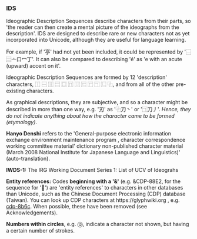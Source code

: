 <h3>IDS</h3><p>Ideographic Description Sequences describe characters from their parts, so 'the reader can then create a mental picture of the ideographs from the description'. IDS are designed to describe rare or new characters not as yet incorporated into Unicode, although they are useful for language learning.</p><p>For example, if '亭' had not yet been included, it could be represented by '⿱⿳亠口冖丁'. It can also be compared to describing 'é' as 'e with an acute (upward) accent on it'. </p><p>Ideographic Description Sequences are formed by 12 'description' characters, ⿰ ⿱ ⿲ ⿳ ⿴ ⿵ ⿶ ⿷ ⿸ ⿹ ⿺ ⿻, and from all of the other pre-existing characters.</p><p>As graphical descriptions, they are subjective, and so a character might be described in more than one way, e.g. '刃' as '⿻刀丶' or '⿹刀丿'. <i>Hence, they do not indicate anything about how the character came to be formed (etymology)</i>. </p><p><b>Hanyo Denshi</b> refers to the 'General-purpose electronic information exchange environment maintenance program , character correspondence working committee material' dictionary non-published character material (March 2008 National Institute for Japanese Language and Linguistics)' (auto-translation).</p><p><b>IWDS-1:</b> The IRG Working Document Series 1: List of UCV of Ideograhs</p><p><b>Entity references:</b> Codes <b>beginning with a '&'</b> (e.g. &CDP-88E2, for the sequence for '𥹐') are 'entity references' to characters in other databases than Unicode, such as the Chinese Document Processing (CDP) database (Taiwan). You can look up CDP characters at https://glyphwiki.org , e.g. <a href=https://glyphwiki.org/wiki/cdp-8b6c>cdp-8b6c</a>. When possible, these have been removed (see Acknowledgements).</p><p><b>Numbers within circles</b>, e.g. ⑫, indicate a character not shown, but having a certain number of strokes.
